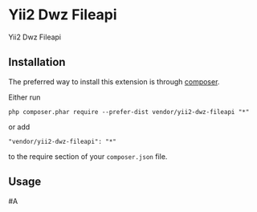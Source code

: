 Yii2 Dwz Fileapi
================
Yii2 Dwz Fileapi

Installation
------------

The preferred way to install this extension is through [composer](http://getcomposer.org/download/).

Either run

```
php composer.phar require --prefer-dist vendor/yii2-dwz-fileapi "*"
```

or add

```
"vendor/yii2-dwz-fileapi": "*"
```

to the require section of your `composer.json` file.


Usage
-----

#A